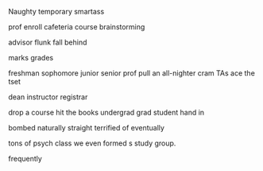 Naughty
temporary
smartass

prof 
enroll
cafeteria
course
brainstorming

advisor
flunk
fall behind


marks
grades

freshman
sophomore
junior
senior
prof
pull an all-nighter
cram
TAs
ace the tset

dean
instructor
registrar

drop a course
hit the books
undergrad
grad student
hand in

bombed
naturally
straight
terrified of
eventually

tons of
psych class
we even formed s study group.


frequently
